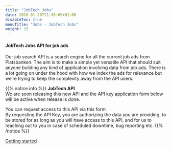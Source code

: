```yaml
---
title: "JobTech Jobs"
date: 2018-01-28T21:58:09+01:00
disableToc: true
menuTitle: "Jobs - JobTech Jobs"
weight: 25
---
```

#### JobTech Jobs API for job ads 

Our job search API is a search engine for all the current job ads from Platsbanken. The aim is to make a simple yet versatile API that should suit anyone building any kind of application involving data from job ads. 
There is a lot going on under the hood with how we index the ads for relevance but we’re trying to keep the complexity away from the API users.





{{% notice info %}}
**JobTech API**  
We are soon releasing this new API and the API key application form below will be active when release is done.  

You can request access to this API via this form  
By requesting the API Key, you are authorizing the data you are providing, to be stored for as long as you will have access to this API,
and for us to reaching out to you in case of scheduled downtime, bug reporting etc. 
{{% /notice %}}





[Getting started](https://github.com/JobtechSwe/sokannonser-api/blob/H4S-documentation/H4S-GETTINGSTARTED.md)
